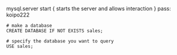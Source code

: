 mysql.server start { starts the server and allows interaction }
pass: koipo222

```
# make a database
CREATE DATABASE IF NOT EXISTS sales;

# specify the database you want to query
USE sales;